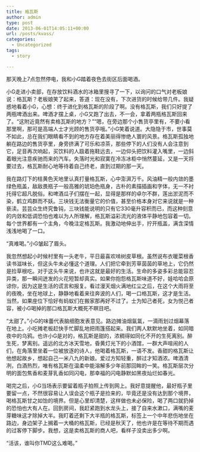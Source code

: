 ```yaml
---
title: 格瓦斯
author: admin
type: post
date: 2013-06-01T14:05:11+00:00
url: /posts/kvass/
categories:
  - Uncategorized
tags:
  - story

---
```

那天晚上7点忽然停电，我和小G踏着夜色去街区后面喝酒。

小G走进小卖部，在存放饮料酒水的冰箱里搜寻了一下，以询问的口气对老板娘说：格瓦斯？老板娘笑了起来，答道：现在没有，下次进货的时候给带几件。我疑惑地看着小G，心想：终于进化到格瓦斯的阶段了啊。没有格瓦斯，我们只好提了两瓶啤酒出来。啤酒才摆上桌，小G又跑了出去，不一会，拿着两瓶格瓦斯回来了。“这附近竟然有卖格瓦斯的地方？”“嗯，在旁边那个小售货亭里有，不要小看那里啊，那可是高端人士才光顾的售货亭哦。”小G笑着说道。大隐隐于市，世事莫不如此，总在我们眼睛看不到的地方存在着美丽得惨绝人寰的风景。格瓦斯孤独地躺在路边的售货亭里，身旁挤满了可乐和凉茶，那些停下的人们没有人会注意到它，足音再次响起，买饮料的人趿着拖鞋远去，一边仰头把饮料灌入嘴里，一边斜着眼光注意疾驰而来的汽车。失落时光和寂寞在冷冻冰柜中悄然蔓延，又是一天将要过去，格瓦斯耐心地等待着自己终老，直到过期的那一天。

我在路灯下的桔黄色天地里认真打量格瓦斯，心中澎湃万千。风油精一般内敛的墨绿色瓶盖，敌敌畏瓶子一般高雅的琥珀色瓶身，古朴的素描插画和字体，无一不衬托得它超凡脱俗。和啤酒瓜子们摆在一起，显得是那样的卓尔不群，莲出淤泥而不染，鹤立鸡群而不妖。三块钱无法衡量它的价值，甚至价格本身对它来说就是一种亵渎。芸芸众生终究鲁钝，三块钱能说明的只有它330毫升容积而已，而这种刻意的内敛和低调恐怕也难以为人所理解，格瓦斯溢彩流光的液体平静地包容着一切。每个世界都有一个主角，今晚注定格瓦斯。我激动地伸出手，拧开瓶盖，满含深情浅浅地喝了一口。

“真难喝。”小G皱起了眉头。

我忽然想起小时候村里有一头老牛，平日最喜欢啃树皮草根。虽然说布衣暖菜根香读书滋味长，但这头牛未必懂这个道理。人们把它牵到芳草茵茵的草地上，它仍然是捡草根吃。对于这头牛来说，也许这就是最好的生活。生命的多姿多彩总能容忍异类，那一瞬间迸发的火花短暂却真实。如果你抱怨格瓦斯味道不好，娃哈哈会原谅你，因为这是生活的谎言和报复。看过漫天烟火满地红尘之后，在这个大雨将至的夜晚，坐在地球上，静静地看着来往奔波的人们，喝一口格瓦斯，这才是生活。当然，如果座位下恰好有蚂蚁们在搬家那再好不过了。士为知己者死，女为悦己者容，被小G喝掉的那口格瓦斯大概死不瞑目吧。

“太甜了。”小G的味蕾代表脑细胞发表意见。路边摊油烟氤氲，一滴雨划过烟幕落在地上。小吃摊老板赶快手忙脚乱地把雨篷搭起来。我们两人默默地坐着，如同暗夜中的乌鸦。也许小G是对的，格瓦斯是甜的，浓稠得如同化不开的生死离别。醉生死，梦离别。遥远的北方冰天雪地，昏黄灯光下的小酒馆，一群大声喧闹的人们，在角落里坐着一位被放逐的诗人，他喝着格瓦斯，一语不发。香甜的格瓦斯让他想起故乡，想起自己一米八九的新娘。爱过方知轻重，醉过才知酒浓。啤酒清冽，白酒热烈，唯有格瓦斯在温柔中能溶解多少年前那回眸的一笑。格瓦斯层次分明的面包焦香和麦芽乳香如同闪电，那幸福的闪电静默如黑夜灿烂如春光。

喝完之后，小G当场表示要留着瓶子拍照上传到网上。我好意提醒他，最好瓶子里要留一点，不然很容易让人误会这个瓶子是捡来的，毕竟还是没有达到那个境界，喝格瓦斯甘之如饴的境界。但是心里却清楚，这样做也未必保险，喝了两口就扔掉的恐怕也大有人在。回到房间，我赶紧跑到水龙头上，接了自来水漱口，满嘴的麦芽糖味这才除掉大半。我盯着还剩下大半瓶的格瓦斯，标签上一个中年悲伤地坐在路边，身边架子上搁着一大桶的格瓦斯，已经是秋天了，他也许是在等待不期而遇的过客停下脚步。我想，这是卖格瓦斯的商人吧，看样子没卖出多少啊。

“活该，谁叫你TMD这么难喝。”